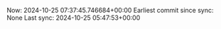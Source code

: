 Now: 2024-10-25 07:37:45.746684+00:00 Earliest commit since sync: None Last sync: 2024-10-25 05:47:53+00:00
